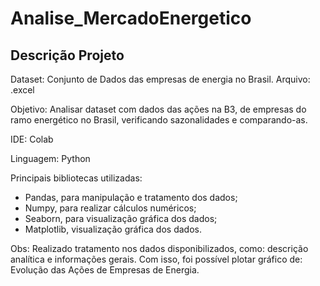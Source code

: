 # Analise_MercadoEnergetico

## Descrição Projeto

Dataset: Conjunto de Dados das empresas de energia no Brasil.
Arquivo: .excel

Objetivo: Analisar dataset com dados das ações na B3, de empresas do ramo energético no Brasil, verificando sazonalidades e comparando-as.

IDE: Colab

Linguagem: Python

Principais bibliotecas utilizadas:
- Pandas, para manipulação e tratamento dos dados;
- Numpy, para realizar cálculos numéricos;
- Seaborn, para visualização gráfica dos dados;
- Matplotlib, visualização gráfica dos dados.

Obs: Realizado tratamento nos dados disponibilizados, como: descrição analítica e informações gerais.
Com isso, foi possível plotar gráfico de: Evolução das Ações de Empresas de Energia.
